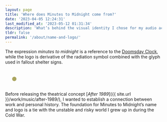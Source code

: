 ```yaml
---
layout: page
title: 'Where does Minutes to Midnight come from?'
date: '2023-04-05 12:24:31'
last_modified_at: '2023-05-12 01:31:34'
description: 'What’s behind the visual identity I chose for my audio activies.'
tldr: false
permalink: '/about/name-and-logo/'
---
```

The expression _minutes to midnight_ is a reference to the [Doomsday Clock](https://en.wikipedia.org/wiki/Doomsday_Clock), while the logo is derivative of the radiation symbol combined with the glyph used in fallout shelter signs.

<div class="warning">
  <svg class="svg-logo" role="img" aria-label="Minutes to Midnight logo" height="84" width="100%" viewBox="0 0 362 42" xmlns="http://www.w3.org/2000/svg"><title>Minutes to Midnight</title><g fill="none" fill-rule="evenodd"><path class="a-fill" d="M68.748 41 64.99 15.857l-.218-1.687h-.326V41H59V1h7.188l3.485 18.286.273 2.122h.108l.273-2.122L73.812 1H81v40h-5.446V14.17h-.326l-.218 1.687L71.252 41h-2.504ZM84 1h6v40h-6V1Zm15.152 19.156-.485-1.85h-.324V41H93V1h5.181l5.667 20.844.485 1.85h.324V1H110v40h-5.181l-5.667-20.844ZM129 1v32.226c-.056 1.656-.389 3.145-1 4.415a7.601 7.601 0 0 1-2.389 2.98C124.5 41.502 123 42 121 42c-2 0-3.556-.497-4.667-1.38-1.11-.827-1.833-1.876-2.333-2.98-.611-1.269-.944-2.758-1-4.414V1h6v32.226c0 1.159.278 1.931.833 2.538.278.276.667.442 1.167.442 1.056 0 1.556-.662 1.778-1.49.166-.386.222-.883.222-1.49V1h6Zm1 6.04V1h17v6.04h-5.558V41h-5.884V7.04H130ZM148 1h13v6.04h-7.316v10.504h5.263v6.422h-5.263v10.993H161V41h-13V1Zm25.13 10.92c0-1.278-.055-2.716-.443-3.835-.387-1.065-.996-1.81-1.938-1.81-1.55.052-2.049 1.597-2.049 3.887 0 1.332.61 2.717 1.495 4.208.886 1.491 2.05 3.036 3.212 4.687l.92 1.32c1.063 1.547 2.083 3.112 2.901 4.645 1.052 1.97 1.772 3.994 1.772 6.125 0 2.61-.443 5.06-1.717 6.87-1.273 1.811-3.322 2.983-6.59 2.983-3.82 0-5.98-1.385-7.198-3.515S162 32.532 162 29.602l5.87-.532c0 1.65.055 3.302.498 4.527.388 1.278 1.052 2.13 2.326 2.13 1.772 0 2.436-1.81 2.436-4.314 0-1.278-.664-2.77-1.55-4.314-.499-.746-.997-1.545-1.55-2.343l-.792-1.097c-.94-1.314-1.94-2.75-2.974-4.283-1.218-1.806-2.157-3.657-2.775-5.553l-.16-.518a10.091 10.091 0 0 1-.498-3.143c0-2.13.498-4.42 1.772-6.178 1.273-1.704 3.211-2.93 6.035-2.983 3.6-.053 5.704 1.385 6.867 3.462 1.163 2.13 1.495 4.74 1.495 6.924l-5.87.533ZM185 7.04V1h17v6.04h-5.558V41h-5.884V7.04H185Zm34 25.491c-.056 1.598-.389 3.036-1 4.261a7.388 7.388 0 0 1-2.389 2.876C214.5 40.521 213 41 211 41c-2 0-3.556-.48-4.667-1.332-1.11-.798-1.833-1.81-2.333-2.876-.611-1.225-.944-2.663-1-4.26V9.468c.056-1.545.389-2.983 1-4.208.5-1.065 1.222-2.13 2.333-2.93C207.444 1.534 209 1 211 1s3.5.533 4.611 1.332c1.111.798 1.889 1.864 2.389 2.929.611 1.225.944 2.663 1 4.208V32.53Zm-6-23.537c0-1.109-.222-1.885-.778-2.55C211.944 6.166 211.5 6 211 6c-.993 0-1.495.688-1.736 1.37l-.042.127c-.166.444-.222.943-.222 1.497v24.012c0 1.164.278 1.94.833 2.55.278.278.667.444 1.167.444 1.056 0 1.556-.665 1.778-1.497.166-.388.222-.887.222-1.497V8.994ZM237.748 41l-3.758-25.143-.218-1.687h-.326V41H228V1h7.188l3.485 18.286.273 2.122h.108l.273-2.122L242.812 1H250v40h-5.446V14.17h-.326l-.218 1.687L240.252 41h-2.504ZM253 1h6v40h-6V1Zm9 40V1h4.534c5.334 0 8.214 1.088 9.76 4.136 1.425 2.906 1.685 7.593 1.706 14.816v2.126c-.02 7.232-.28 11.877-1.705 14.786-1.547 3.048-4.427 4.136-9.761 4.136H262Zm6-34v28l.372-.004c1.621-.034 2.567-.346 3.08-2.154.25-.917.45-2.32.5-4.208l.027-1.441c.014-1.034.019-2.213.021-3.544v-5.844a194.798 194.798 0 0 0-.049-4.493c-.05-1.834-.25-3.237-.5-4.208C270.901 7.216 269.851 7 268 7Zm19.152 13.156-.485-1.85h-.324V41H281V1h5.181l5.667 20.844.485 1.85h.324V1H298v40h-5.181l-5.667-20.844ZM301 1h6v40h-6V1Zm18.003 14.487V9.47c0-1.066-.222-1.811-.777-2.45-.278-.267-.722-.426-1.222-.426-.993 0-1.494.66-1.735 1.315l-.042.123c-.166.426-.222.905-.222 1.438V33.01c0 1.118.278 1.864.833 2.45.278.266.666.426 1.166.426 1.055 0 1.555-.64 1.777-1.438.167-.373.222-.852.222-1.438v-7.084h-2.388V21.08H325v19.494h-3.554l-.722-1.864c-1.11 1.331-2.72 2.29-4.664 2.29-1.943 0-3.276-.48-4.275-1.332-1-.798-1.666-1.81-2.11-2.876-.5-1.225-.722-2.663-.667-4.26V9.468c.056-1.545.389-2.983 1-4.208.5-1.065 1.221-2.13 2.332-2.93C313.45 1.534 315.005 1 317.004 1c2 0 3.498.533 4.609 1.332 1.11.798 1.888 1.864 2.388 2.929.61 1.225.943 2.663.999 4.208v6.018h-5.997Zm19.237 8.098h-4.48V41H328V1h5.76v16.544h4.48V1H344v40h-5.76V23.585ZM345 7.041V1h17v6.04h-5.558V41h-5.884V7.04H345Z" fill-rule="nonzero"/><g transform="translate(-9 -11)"><g class="a-fill" fill-rule="nonzero"><path d="m19.12 52.443 3.38-5.854 3.382-5.857-.117-.067a5.265 5.265 0 0 1-.353-.242 5.742 5.742 0 0 1-2.363-4.343l-.018-.338h-.176c-4.358.01-13.178.069-13.194.09-.009.012 3.144 5.549 9.46 16.611ZM18.393 13.775c1.598 2.79 7.77 13.583 7.786 13.611.01.015.17-.055.357-.15 1.821-.935 3.99-1.11 5.88-.476.422.141 1.006.39 1.25.531l.154.09 4.485-7.77 4.483-7.764-25.38.135c.02-.037.02-.039 0-.004-.011.02.433.827.985 1.797ZM35.177 43.64c5.26 9.31 5.038 8.924 5.097 8.906.092-.03 9.61-16.457 9.595-16.595l-.01-.083-6.408.059c-3.525.031-6.513.06-6.637.061l-.226.002-.03.394a5.98 5.98 0 0 1-.506 1.988c-.417.94-1.163 1.824-2.039 2.42l-.32.22 1.484 2.627Z"/></g><ellipse class="b-fill" cx="29.828" cy="34.024" rx="8.384" ry="8.321"/><circle fill="#AAA55F" cx="30" cy="34" r="5"/></g></g></svg>
</div>

Before releasing the theatrical concept [_After 1989_]({{ site.url }}/work/music/after-1989/), I wanted to establish a connection between work and personal history. The foundation for Minutes to Midnight’s name and logo is a tie with the unstable and risky world I grew up in during the Cold War.